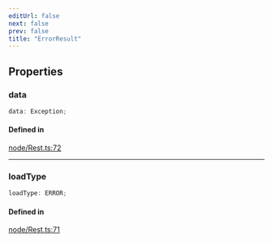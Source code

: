 ```yaml
---
editUrl: false
next: false
prev: false
title: "ErrorResult"
---
```


## Properties

<a id="data" name="data"></a>

### data

```ts
data: Exception;
```

#### Defined in

[node/Rest.ts:72](https://github.com/shipgirlproject/shoukaku/blob/428f92c432a1875d1770e54c312147a1f47a448d/src/node/Rest.ts#L72)

***

<a id="loadtype" name="loadtype"></a>

### loadType

```ts
loadType: ERROR;
```

#### Defined in

[node/Rest.ts:71](https://github.com/shipgirlproject/shoukaku/blob/428f92c432a1875d1770e54c312147a1f47a448d/src/node/Rest.ts#L71)
